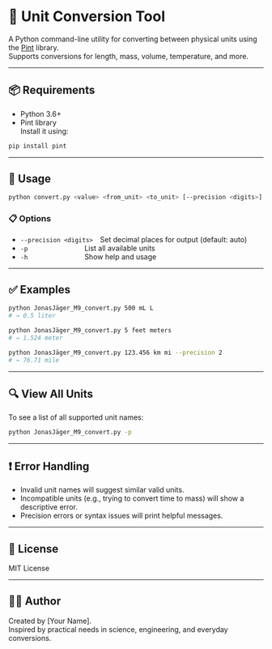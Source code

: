 # 🧪 Unit Conversion Tool

A Python command-line utility for converting between physical units using the [Pint](https://pint.readthedocs.io/) library.  
Supports conversions for length, mass, volume, temperature, and more.

---

## 📦 Requirements

- Python 3.6+
- Pint library  
Install it using:

```bash
pip install pint
```

---

## 🚀 Usage

```bash
python convert.py <value> <from_unit> <to_unit> [--precision <digits>]
```

### 📋 Options

- `--precision <digits>` Set decimal places for output (default: auto)
- `-p`        List all available units
- `-h`        Show help and usage

---

## ✅ Examples

```bash
python JonasJäger_M9_convert.py 500 mL L
# → 0.5 liter

python JonasJäger_M9_convert.py 5 feet meters
# → 1.524 meter

python JonasJäger_M9_convert.py 123.456 km mi --precision 2
# → 76.71 mile
```

---

## 🔍 View All Units

To see a list of all supported unit names:

```bash
python JonasJäger_M9_convert.py -p
```

---

## ❗ Error Handling

- Invalid unit names will suggest similar valid units.
- Incompatible units (e.g., trying to convert time to mass) will show a descriptive error.
- Precision errors or syntax issues will print helpful messages.

---

## 📝 License

MIT License

---

## 👨‍💻 Author

Created by [Your Name].  
Inspired by practical needs in science, engineering, and everyday conversions.
